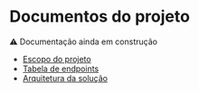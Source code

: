 # Documentos do projeto

:warning: Documentação ainda em construção

-   [Escopo do projeto](business/scope.md)
-   [Tabela de endpoints](architectural/endpoint.md)
-   [Arquitetura da solução](architectural/architecture.png)

